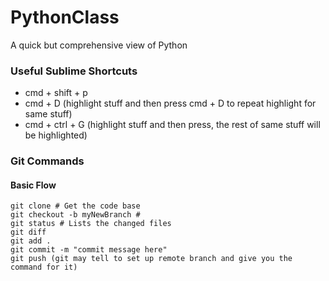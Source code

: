 # PythonClass
A quick but comprehensive view of Python

### Useful Sublime Shortcuts
* cmd + shift + p
* cmd + D (highlight stuff and then press cmd + D to repeat highlight for same stuff)
* cmd + ctrl + G (highlight stuff and then press, the rest of same stuff will be highlighted)

### Git Commands
#### Basic Flow
```
git clone # Get the code base
git checkout -b myNewBranch #
git status # Lists the changed files
git diff
git add .
git commit -m "commit message here"
git push (git may tell to set up remote branch and give you the command for it)
```